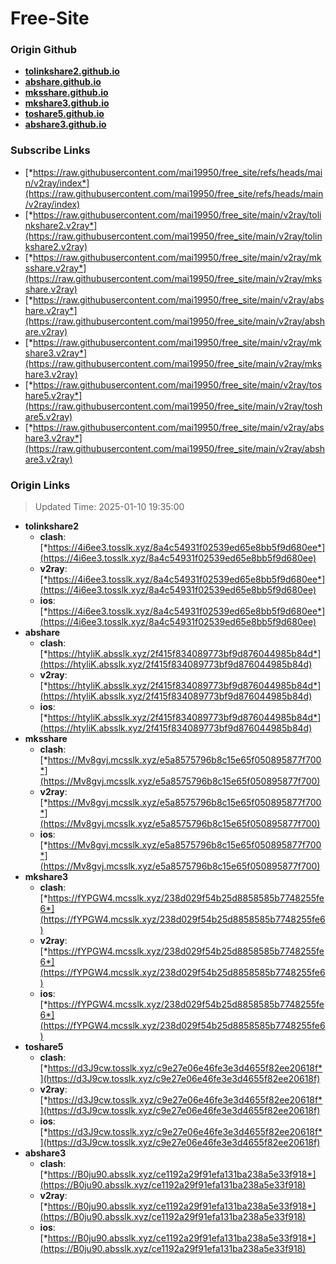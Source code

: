 # Free-Site

### Origin Github

- [**tolinkshare2.github.io**](https://github.com/tolinkshare2/tolinkshare2.github.io)
- [**abshare.github.io**](https://github.com/abshare/abshare.github.io)
- [**mksshare.github.io**](https://github.com/mksshare/mksshare.github.io)
- [**mkshare3.github.io**](https://github.com/mkshare3/mkshare3.github.io)
- [**toshare5.github.io**](https://github.com/toshare5/toshare5.github.io)
- [**abshare3.github.io**](https://github.com/abshare3/abshare3.github.io)

### Subscribe Links

- [*https://raw.githubusercontent.com/mai19950/free_site/refs/heads/main/v2ray/index*](https://raw.githubusercontent.com/mai19950/free_site/refs/heads/main/v2ray/index)
- [*https://raw.githubusercontent.com/mai19950/free_site/main/v2ray/tolinkshare2.v2ray*](https://raw.githubusercontent.com/mai19950/free_site/main/v2ray/tolinkshare2.v2ray)
- [*https://raw.githubusercontent.com/mai19950/free_site/main/v2ray/mksshare.v2ray*](https://raw.githubusercontent.com/mai19950/free_site/main/v2ray/mksshare.v2ray)
- [*https://raw.githubusercontent.com/mai19950/free_site/main/v2ray/abshare.v2ray*](https://raw.githubusercontent.com/mai19950/free_site/main/v2ray/abshare.v2ray)
- [*https://raw.githubusercontent.com/mai19950/free_site/main/v2ray/mkshare3.v2ray*](https://raw.githubusercontent.com/mai19950/free_site/main/v2ray/mkshare3.v2ray)
- [*https://raw.githubusercontent.com/mai19950/free_site/main/v2ray/toshare5.v2ray*](https://raw.githubusercontent.com/mai19950/free_site/main/v2ray/toshare5.v2ray)
- [*https://raw.githubusercontent.com/mai19950/free_site/main/v2ray/abshare3.v2ray*](https://raw.githubusercontent.com/mai19950/free_site/main/v2ray/abshare3.v2ray)

### Origin Links

> Updated Time: 2025-01-10 19:35:00

- **tolinkshare2**
  - **clash**: [*https://4i6ee3.tosslk.xyz/8a4c54931f02539ed65e8bb5f9d680ee*](https://4i6ee3.tosslk.xyz/8a4c54931f02539ed65e8bb5f9d680ee)
  - **v2ray**: [*https://4i6ee3.tosslk.xyz/8a4c54931f02539ed65e8bb5f9d680ee*](https://4i6ee3.tosslk.xyz/8a4c54931f02539ed65e8bb5f9d680ee)
  - **ios**: [*https://4i6ee3.tosslk.xyz/8a4c54931f02539ed65e8bb5f9d680ee*](https://4i6ee3.tosslk.xyz/8a4c54931f02539ed65e8bb5f9d680ee)
- **abshare**
  - **clash**: [*https://htyliK.absslk.xyz/2f415f834089773bf9d876044985b84d*](https://htyliK.absslk.xyz/2f415f834089773bf9d876044985b84d)
  - **v2ray**: [*https://htyliK.absslk.xyz/2f415f834089773bf9d876044985b84d*](https://htyliK.absslk.xyz/2f415f834089773bf9d876044985b84d)
  - **ios**: [*https://htyliK.absslk.xyz/2f415f834089773bf9d876044985b84d*](https://htyliK.absslk.xyz/2f415f834089773bf9d876044985b84d)
- **mksshare**
  - **clash**: [*https://Mv8gvj.mcsslk.xyz/e5a8575796b8c15e65f050895877f700*](https://Mv8gvj.mcsslk.xyz/e5a8575796b8c15e65f050895877f700)
  - **v2ray**: [*https://Mv8gvj.mcsslk.xyz/e5a8575796b8c15e65f050895877f700*](https://Mv8gvj.mcsslk.xyz/e5a8575796b8c15e65f050895877f700)
  - **ios**: [*https://Mv8gvj.mcsslk.xyz/e5a8575796b8c15e65f050895877f700*](https://Mv8gvj.mcsslk.xyz/e5a8575796b8c15e65f050895877f700)
- **mkshare3**
  - **clash**: [*https://fYPGW4.mcsslk.xyz/238d029f54b25d8858585b7748255fe6*](https://fYPGW4.mcsslk.xyz/238d029f54b25d8858585b7748255fe6)
  - **v2ray**: [*https://fYPGW4.mcsslk.xyz/238d029f54b25d8858585b7748255fe6*](https://fYPGW4.mcsslk.xyz/238d029f54b25d8858585b7748255fe6)
  - **ios**: [*https://fYPGW4.mcsslk.xyz/238d029f54b25d8858585b7748255fe6*](https://fYPGW4.mcsslk.xyz/238d029f54b25d8858585b7748255fe6)
- **toshare5**
  - **clash**: [*https://d3J9cw.tosslk.xyz/c9e27e06e46fe3e3d4655f82ee20618f*](https://d3J9cw.tosslk.xyz/c9e27e06e46fe3e3d4655f82ee20618f)
  - **v2ray**: [*https://d3J9cw.tosslk.xyz/c9e27e06e46fe3e3d4655f82ee20618f*](https://d3J9cw.tosslk.xyz/c9e27e06e46fe3e3d4655f82ee20618f)
  - **ios**: [*https://d3J9cw.tosslk.xyz/c9e27e06e46fe3e3d4655f82ee20618f*](https://d3J9cw.tosslk.xyz/c9e27e06e46fe3e3d4655f82ee20618f)
- **abshare3**
  - **clash**: [*https://B0ju90.absslk.xyz/ce1192a29f91efa131ba238a5e33f918*](https://B0ju90.absslk.xyz/ce1192a29f91efa131ba238a5e33f918)
  - **v2ray**: [*https://B0ju90.absslk.xyz/ce1192a29f91efa131ba238a5e33f918*](https://B0ju90.absslk.xyz/ce1192a29f91efa131ba238a5e33f918)
  - **ios**: [*https://B0ju90.absslk.xyz/ce1192a29f91efa131ba238a5e33f918*](https://B0ju90.absslk.xyz/ce1192a29f91efa131ba238a5e33f918)
